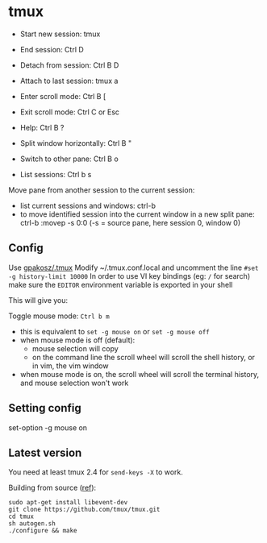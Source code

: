 # tmux

- Start new session: tmux
- End session: Ctrl D
- Detach from session: Ctrl B D
- Attach to last session: tmux a
- Enter scroll mode: Ctrl B [
- Exit scroll mode: Ctrl C or Esc
- Help: Ctrl B ?

- Split window horizontally: Ctrl B "
- Switch to other pane: Ctrl B o
- List sessions: Ctrl b s

Move pane from another session to the current session:

- list current sessions and windows: ctrl-b
- to move identified session into the current window in a new split pane: ctrl-b :movep -s 0:0 (-s = source pane, here session 0, window 0)

## Config

Use [gpakosz/.tmux](https://github.com/gpakosz/.tmux)
Modify ~/.tmux.conf.local and uncomment the line `#set -g history-limit 10000`
In order to use VI key bindings (eg: `/` for search) make sure the `EDITOR` environment variable is exported in your shell

This will give you:

Toggle mouse mode: `Ctrl b m`

- this is equivalent to `set -g mouse on` or `set -g mouse off`
- when mouse mode is off (default):
  - mouse selection will copy
  - on the command line the scroll wheel will scroll the shell history, or in vim, the vim window
- when mouse mode is on, the scroll wheel will scroll the terminal history, and mouse selection won't work

## Setting config

set-option -g mouse on

## Latest version

You need at least tmux 2.4 for `send-keys -X` to work.

Building from source ([ref](https://github.com/tmux/tmux)):

```
sudo apt-get install libevent-dev
git clone https://github.com/tmux/tmux.git
cd tmux
sh autogen.sh
./configure && make
```
